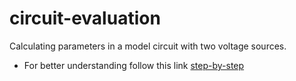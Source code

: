 # circuit-evaluation
Calculating parameters in a model circuit with two voltage sources.
 - For better understanding follow this link [step-by-step](https://anumana8.medium.com/circuit-design-using-programming-c-69399b0907b) 
